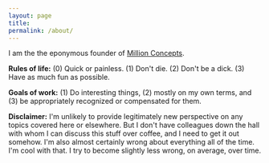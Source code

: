 ```yaml
---
layout: page
title:
permalink: /about/
---
```


I am the the eponymous founder of [Million Concepts](http://www.millionconcepts.com).

**Rules of life:** (0) Quick or painless. (1) Don't die. (2) Don't be a dick. (3) Have as much fun as possible.

**Goals of work:** (1) Do interesting things, (2) mostly on my own terms, and (3) be appropriately recognized or compensated for them.

**Disclaimer:** I'm unlikely to provide legitimately new perspective on any topics covered here or elsewhere. But I don't have colleagues down the hall with whom I can discuss this stuff over coffee, and I need to get it out somehow. I'm also almost certainly wrong about everything all of the time. I'm cool with that. I try to become slightly less wrong, on average, over time.

